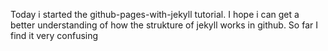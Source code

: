 Today i started the github-pages-with-jekyll tutorial. I hope i can get a better understanding of how the strukture of jekyll works in github. So far I find it very confusing
